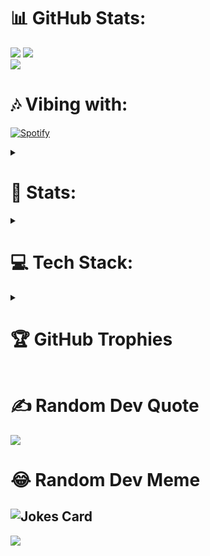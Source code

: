 

# 📊 GitHub Stats:
![](https://github-readme-stats.vercel.app/api?username=RobertinCarlos&theme=gotham&hide_border=true&include_all_commits=false&count_private=true)
![](https://github-readme-streak-stats.herokuapp.com/?user=RobertinCarlos&theme=gotham&hide_border=true)<br/>
![](https://github-readme-stats.vercel.app/api/top-langs/?username=RobertinCarlos&theme=gotham&hide_border=true&include_all_commits=false&count_private=true&layout=compact)<br/>

# 🎶 Vibing with:
[![Spotify](https://profile-novatorem-spotify.vercel.app/api/spotify)](https://open.spotify.com/user/31dyn2toj7m5g4tpgopocoj4a5si)

<details>

 <summary>
  
# 💯 Stats:

 </summary>
 
<!--START_SECTION:waka-->
![Code Time](http://img.shields.io/badge/Code%20Time-5%20hrs%2059%20mins-blue)

![Profile Views](http://img.shields.io/badge/Profile%20Views-7-blue)

**🐱 My GitHub Data** 

> 📦 31.8 kB Used in GitHub's Storage 
 > 
> 🏆 229 Contributions in the Year 2023
 > 
> 🚫 Not Opted to Hire
 > 
> 📜 20 Public Repositories 
 > 
> 🔑 13 Private Repositories 
 > 
**I'm an Early 🐤** 

```text
🌞 Morning                53 commits          █████░░░░░░░░░░░░░░░░░░░░   18.03 % 
🌆 Daytime                135 commits         ███████████░░░░░░░░░░░░░░   45.92 % 
🌃 Evening                103 commits         █████████░░░░░░░░░░░░░░░░   35.03 % 
🌙 Night                  3 commits           ░░░░░░░░░░░░░░░░░░░░░░░░░   01.02 % 
```
📅 **I'm Most Productive on Wednesday** 

```text
Monday                   44 commits          ████░░░░░░░░░░░░░░░░░░░░░   14.97 % 
Tuesday                  48 commits          ████░░░░░░░░░░░░░░░░░░░░░   16.33 % 
Wednesday                59 commits          █████░░░░░░░░░░░░░░░░░░░░   20.07 % 
Thursday                 28 commits          ██░░░░░░░░░░░░░░░░░░░░░░░   09.52 % 
Friday                   26 commits          ██░░░░░░░░░░░░░░░░░░░░░░░   08.84 % 
Saturday                 31 commits          ███░░░░░░░░░░░░░░░░░░░░░░   10.54 % 
Sunday                   58 commits          █████░░░░░░░░░░░░░░░░░░░░   19.73 % 
```


📊 **This Week I Spent My Time On** 

```text
🕑︎ Time Zone: America/Sao_Paulo

💬 Programming Languages: 
C++                      4 hrs 22 mins       █████████████░░░░░░░░░░░░   53.64 % 
Python                   2 hrs 21 mins       ███████░░░░░░░░░░░░░░░░░░   28.88 % 
Markdown                 52 mins             ███░░░░░░░░░░░░░░░░░░░░░░   10.67 % 
Ezhil                    13 mins             █░░░░░░░░░░░░░░░░░░░░░░░░   02.68 % 
TypeScript               10 mins             █░░░░░░░░░░░░░░░░░░░░░░░░   02.14 % 

🔥 Editors: 
VS Code                  8 hrs 10 mins       █████████████████████████   100.00 % 

🐱‍💻 Projects: 
Usaco-Training           4 hrs 36 mins       ██████████████░░░░░░░░░░░   56.34 % 
python                   1 hr 54 mins        ██████░░░░░░░░░░░░░░░░░░░   23.27 % 
RobertinCarlos           58 mins             ███░░░░░░░░░░░░░░░░░░░░░░   12.01 % 
web                      30 mins             ██░░░░░░░░░░░░░░░░░░░░░░░   06.17 % 
a-ethan                  10 mins             █░░░░░░░░░░░░░░░░░░░░░░░░   02.14 % 

💻 Operating System: 
Windows                  8 hrs 10 mins       █████████████████████████   100.00 % 
```

**I Mostly Code in TypeScript** 

```text
TypeScript               18 repos            ███████████████░░░░░░░░░░   58.06 % 
Java                     6 repos             █████░░░░░░░░░░░░░░░░░░░░   19.35 % 
Python                   3 repos             ██░░░░░░░░░░░░░░░░░░░░░░░   09.68 % 
C++                      3 repos             ██░░░░░░░░░░░░░░░░░░░░░░░   09.68 % 
JavaScript               1 repo              █░░░░░░░░░░░░░░░░░░░░░░░░   03.23 % 
```



**Timeline**

![Lines of Code chart](https://raw.githubusercontent.com/RobertinCarlos/RobertinCarlos/main/assets/bar_graph.png)


 Last Updated on 16/09/2023 18:36:59 UTC
<!--END_SECTION:waka-->

</details>

<details>
<summary>

# 💻 Tech Stack:
</summary>

![C++](https://img.shields.io/badge/c++-%2300599C.svg?style=for-the-badge&logo=c%2B%2B&logoColor=white) ![JavaScript](https://img.shields.io/badge/javascript-%23323330.svg?style=for-the-badge&logo=javascript&logoColor=%23F7DF1E) ![Java](https://img.shields.io/badge/java-%23ED8B00.svg?style=for-the-badge&logo=java&logoColor=white) ![HTML5](https://img.shields.io/badge/html5-%23E34F26.svg?style=for-the-badge&logo=html5&logoColor=white) ![CSS3](https://img.shields.io/badge/css3-%231572B6.svg?style=for-the-badge&logo=css3&logoColor=white) ![Python](https://img.shields.io/badge/python-3670A0?style=for-the-badge&logo=python&logoColor=ffdd54) ![TypeScript](https://img.shields.io/badge/typescript-%23007ACC.svg?style=for-the-badge&logo=typescript&logoColor=white) ![Vercel](https://img.shields.io/badge/vercel-%23000000.svg?style=for-the-badge&logo=vercel&logoColor=white) ![Netlify](https://img.shields.io/badge/netlify-%23000000.svg?style=for-the-badge&logo=netlify&logoColor=#00C7B7) ![Google Cloud](https://img.shields.io/badge/Google%20Cloud-%234285F4.svg?style=for-the-badge&logo=google-cloud&logoColor=white) ![Chart.js](https://img.shields.io/badge/chart.js-F5788D.svg?style=for-the-badge&logo=chart.js&logoColor=white) ![Green Sock](https://img.shields.io/badge/green%20sock-88CE02?style=for-the-badge&logo=greensock&logoColor=white) ![Next JS](https://img.shields.io/badge/Next-black?style=for-the-badge&logo=next.js&logoColor=white) ![NodeJS](https://img.shields.io/badge/node.js-6DA55F?style=for-the-badge&logo=node.js&logoColor=white) ![UNITY](https://img.shields.io/badge/Unity-%2320232a.svg?style=for-the-badge&logo=unity&logoColor=white) ![GitHub](https://img.shields.io/badge/GitHub-%23121011.svg?style=for-the-badge&logo=github&logoColor=white) ![React](https://img.shields.io/badge/react-%2320232a.svg?style=for-the-badge&logo=react&logoColor=%2361DAFB) ![TailwindCSS](https://img.shields.io/badge/tailwindcss-%2338B2AC.svg?style=for-the-badge&logo=tailwind-css&logoColor=white) ![Threejs](https://img.shields.io/badge/threejs-black?style=for-the-badge&logo=three.js&logoColor=white) ![MongoDB](https://img.shields.io/badge/MongoDB-%234ea94b.svg?style=for-the-badge&logo=mongodb&logoColor=white) ![MySQL](https://img.shields.io/badge/mysql-%2300f.svg?style=for-the-badge&logo=mysql&logoColor=white) ![Adobe After Effects](https://img.shields.io/badge/Adobe%20After%20Effects-9999FF.svg?style=for-the-badge&logo=Adobe%20After%20Effects&logoColor=white) ![Aseprite](https://img.shields.io/badge/Aseprite-FFFFFF?style=for-the-badge&logo=Aseprite&logoColor=#7D929E) ![Blender](https://img.shields.io/badge/blender-%23F5792A.svg?style=for-the-badge&logo=blender&logoColor=white) ![Canva](https://img.shields.io/badge/Canva-%2300C4CC.svg?style=for-the-badge&logo=Canva&logoColor=white) 	![Figma](https://img.shields.io/badge/figma-%23F24E1E.svg?style=for-the-badge&logo=figma&logoColor=white) ![Adobe Photoshop](https://img.shields.io/badge/adobephotoshop-%2331A8FF.svg?style=for-the-badge&logo=adobephotoshop&logoColor=white) ![Adobe Premiere Pro](https://img.shields.io/badge/Adobe%20Premiere%20Pro-9999FF.svg?style=for-the-badge&logo=Adobe%20Premiere%20Pro&logoColor=white) ![Arduino](https://img.shields.io/badge/-Arduino-00979D?style=for-the-badge&logo=Arduino&logoColor=white) ![Notion](https://img.shields.io/badge/Notion-%23000000.svg?style=for-the-badge&logo=notion&logoColor=white)
</details>

<details>
<summary>

# 🏆 GitHub Trophies
</summary>

![](https://github-profile-trophy.vercel.app/?username=RobertinCarlos&theme=radical&no-frame=true&no-bg=false&margin-w=4)
</details>

# ✍️ Random Dev Quote
![](https://quotes-github-readme.vercel.app/api?type=horizontal&theme=radical)

# 😂 Random Dev Meme
![Jokes Card](https://readme-jokes.vercel.app/api?hideBorder&theme=radical)
---
[![](https://visitcount.itsvg.in/api?id=RobertinCarlos&icon=0&color=1)](https://visitcount.itsvg.in)
